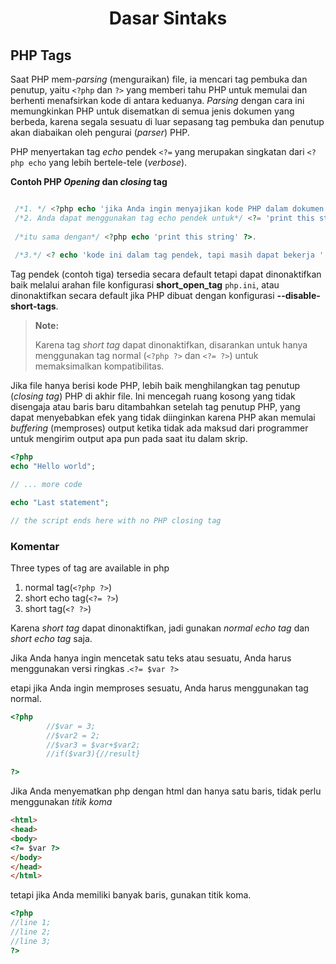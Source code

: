 <h1 align="center">Dasar Sintaks</h1>

## PHP Tags

Saat PHP mem-*parsing* (menguraikan) file, ia mencari tag pembuka dan penutup, yaitu `<?php` dan `?>` yang memberi tahu PHP untuk memulai dan berhenti menafsirkan kode di 
antara keduanya. *Parsing* dengan cara ini memungkinkan PHP untuk disematkan di semua jenis dokumen yang berbeda, karena segala sesuatu di luar sepasang tag pembuka 
dan penutup akan diabaikan oleh pengurai (*parser*) PHP.

PHP menyertakan tag *echo* pendek `<?=` yang merupakan singkatan dari  `<?php echo` yang lebih bertele-tele (*verbose*).

**Contoh PHP *Opening* dan *closing* tag**

```PHP

 /*1. */ <?php echo 'jika Anda ingin menyajikan kode PHP dalam dokumen XHTML atau XML, gunakan tag ini'; ?>
 /*2. Anda dapat menggunakan tag echo pendek untuk*/ <?= 'print this string' ?>.
 
 /*itu sama dengan*/ <?php echo 'print this string' ?>.
    
 /*3.*/ <? echo 'kode ini dalam tag pendek, tapi masih dapat bekerja '.'jika short_open_tag diaktifkan'; ?>   

```

Tag pendek (contoh tiga) tersedia secara default tetapi dapat dinonaktifkan baik melalui arahan file konfigurasi **short_open_tag** `php.ini`, atau dinonaktifkan secara default jika PHP dibuat dengan konfigurasi **--disable-short-tags**.

> **Note:** 
> 
> Karena tag <em title="tag pendek">short tag</em> dapat dinonaktifkan, disarankan untuk hanya menggunakan tag normal (`<?php ?>` dan `<?= ?>`) untuk memaksimalkan kompatibilitas.

Jika file hanya berisi kode PHP, lebih baik menghilangkan tag penutup (*closing tag*) PHP di akhir file. Ini mencegah ruang kosong yang tidak disengaja atau baris baru ditambahkan setelah tag penutup PHP, yang dapat menyebabkan efek yang tidak diinginkan karena PHP akan memulai *buffering* (memproses) output ketika tidak ada maksud dari programmer untuk mengirim output apa pun pada saat itu dalam skrip.

```php
<?php
echo "Hello world";

// ... more code

echo "Last statement";

// the script ends here with no PHP closing tag

```


### Komentar

Three types of tag are available in php
1. normal tag(`<?php ?>`)
2. short echo tag(`<?= ?>`)
3. short tag(`<? ?>`)

Karena *short tag* dapat dinonaktifkan, jadi gunakan *normal echo tag* dan *short echo tag* saja.

Jika Anda hanya ingin mencetak satu teks atau sesuatu, Anda harus menggunakan versi ringkas .`<?= $var ?>`

etapi jika Anda ingin memproses sesuatu, Anda harus menggunakan tag normal.

```PHP
<?php
        //$var = 3;
        //$var2 = 2;
        //$var3 = $var+$var2;
        //if($var3){//result}

?>
```

Jika Anda menyematkan php dengan html dan hanya satu baris, tidak perlu menggunakan *titik koma*

```html
<html>
<head>
<body>
<?= $var ?>
</body>
</head>
</html>
```

tetapi jika Anda memiliki banyak baris, gunakan titik koma.

```php
<?php
//line 1;
//line 2;
//line 3;
?>
```
